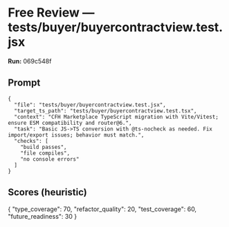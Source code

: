 # Free Review — tests/buyer/buyercontractview.test.jsx

**Run:** 069c548f

## Prompt

```
{
  "file": "tests/buyer/buyercontractview.test.jsx",
  "target_ts_path": "tests/buyer/buyercontractview.test.tsx",
  "context": "CFH Marketplace TypeScript migration with Vite/Vitest; ensure ESM compatibility and router@6.",
  "task": "Basic JS->TS conversion with @ts-nocheck as needed. Fix import/export issues; behavior must match.",
  "checks": [
    "build passes",
    "file compiles",
    "no console errors"
  ]
}
```

## Scores (heuristic)

{
  "type_coverage": 70,
  "refactor_quality": 20,
  "test_coverage": 60,
  "future_readiness": 30
}
